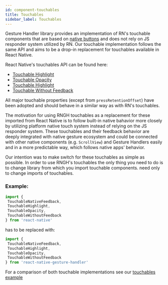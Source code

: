 ```yaml
---
id: component-touchables
title: Touchables
sidebar_label: Touchables
---
```

Gesture Handler library provides an implementation of RN's touchable components that are based on [native buttons](component-buttons.md) and does not rely on JS responder system utilized by RN. Our touchable implementation follows the same API and aims to be a drop-in replacement for touchables available in React Native.

React Native's touchables API can be found here:
 - [Touchable Highlight](https://facebook.github.io/react-native/docs/touchablehighlight)
 - [Touchable Opacity](https://facebook.github.io/react-native/docs/touchableopacity)
 - [Touchable Highlight](https://facebook.github.io/react-native/docs/touchablehighlight)
 - [Touchable Without Feedback](https://facebook.github.io/react-native/docs/touchablewithoutfeedback)
 
 All major touchable properties (except from `pressRetentionOffset`) have been adopted and should behave in a similar way as with RN's touchables. 
 
 The motivation for using RNGH touchables as a replacement for these imported from React Native is to follow built-in native bahavior more closely by utilizing platform native touch system instead of relying on the JS responder system.
 These touchables and their feedback behavior are deeply integrated with native
 gesture ecosystem and could be connected with other native components (e.g. `ScrollView`) and Gesture Handlers easily and in a more predictable way, which 
 follows native apps' behavior.
 
 Our intention was to make switch for these touchables as simple as possible. In order to use RNGH's touchables the only thing you need to do is to change library from which you import touchable components.
 need only to change imports of touchables.
 
 ### Example:
 
 ```javascript
import {
  TouchableNativeFeedback,
  TouchableHighlight,
  TouchableOpacity,
  TouchableWithoutFeedback
} from 'react-native'
```

has to be replaced with:

 ```javascript
import {
  TouchableNativeFeedback,
  TouchableHighlight,
  TouchableOpacity,
  TouchableWithoutFeedback
} from 'react-native-gesture-handler'
```

For a comparison of both touchable implementations see our [touchables example](https://github.com/kmagiera/react-native-gesture-handler/blob/master/Example/touchables/index.js)




 

